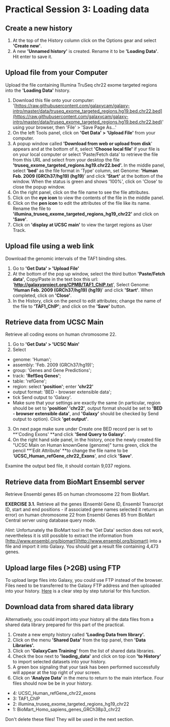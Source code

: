 # Practical Session 3: Loading data

## Create a new history

1. At the top of the History column click on the Options gear and select **'Create new'**.
2. A new **'Unnamed history'** is created. Rename it to be **'Loading Data'**. Hit enter to save it.

## Upload file from your Computer

Upload the file containing Illumina TruSeq chr22 exome targeted regions into the **'Loading Data'** history.

1. Download this file onto your computer: '[https://raw.githubusercontent.com/galaxycam/galaxy-intro/master/data/truseq_exome_targeted_regions.hg19.bed.chr22.bed](https://raw.githubusercontent.com/galaxycam/galaxy-intro/master/data/truseq_exome_targeted_regions.hg19.bed.chr22.bed)' using your browser, then 'File' > 'Save Page As...'
2. On the left Tools panel, click on **'Get Data' > 'Upload File'** from your computer.
3. A popup window called **'Download from web or upload from disk**' appears and at the bottom of it, select **'Choose local file'** if your file is on your local computer or select 'Paste/Fetch data' to retrieve the file from this URL and select from your desktop the file **'truseq_exome_targeted_regions.hg19.chr22.bed'.** In the middle panel, select **'bed'** as the file format in 'Type' column, set Genome: **'Human Feb. 2009 (GRCh37/hg19) (hg19)**' and click **'Start'** at the bottom of the window. When the status is green and shows '100%', click on 'Close' to close the popup window.
4. On the right panel, click on the file name to see the file attributes.
5. Click on the **eye icon** to view the contents of the file in the middle panel.
6. Click on the **pen icon** to edit the attributes of the file like its name. Rename the file to **'illumina_truseq_exome_targeted_regions_hg19_chr22'** and click on **'Save'**.
7. Click on **'display at UCSC main'** to view the target regions as User Track.

## Upload file using a web link

Download the genomic intervals of the TAF1 binding sites.

1. Go to **'Get Data' > 'Upload File'**
2. At the bottom of the pop up window, select the third button **'Paste/Fetch data'**, Copy/Paste in the text box this url: '**http://galaxyproject.org/CPMB/TAF1_ChIP.txt**', Select Genome: **'Human Feb. 2009 (GRCh37/hg19) (hg19)**' and click **'Start'**. When completed, click on **'Close'**.
3. In the History, click on the pencil to edit attributes; change the name of the file to **'TAF1_ChIP'**; and click on the **'Save'** button.

## Retrieve data from UCSC Main

Retrieve all coding exons on human chromosome 22.

1. Go to **'Get Data' > 'UCSC Main'**
2. Select
  - genome: 'Human';
  - assembly: 'Feb. 2009 (GRCh37/hg19)';
  - group: 'Genes and Gene Predictions';
  - track: **'RefSeq Genes'**;
  - table: 'refGene';
  - region: select **'position'**; enter **'chr22'**
  - output format: 'BED - browser extensible data';
  - tick Send output to 'Galaxy'.
  - Make sure that your settings are exactly the same (in particular, region should be set to **'position' 'chr22'**, output format should be set to **'BED - browser extensible data'**, and **'Galaxy'** should be checked by Send output to option). Click **'get output'**.
3. On next page make sure under Create one BED record per is set to **'Coding Exons' **and click **'Send Query to Galaxy'**.
4. On the right hand side panel, in the history, once the newly created file "UCSC Main on Human knownGene (genome)" turns green, click the pencil **'Edit Attribute' **to change the file name to be '**UCSC_Human_refGene_chr22_Exons**', and click **'Save'**.

Examine the output bed file, it should contain 9,037 regions.

## Retrieve data from BioMart Ensembl server

Retrieve Ensembl genes 85 on human chromosome 22 from BioMart.

**EXERCISE 3.1.** Retrieve all the genes (Ensembl Gene ID, Ensembl Transcript ID, start and end positions - if associated gene names selected it returns an error) on human chromosome 22 from Ensembl Genes 85 from BioMart Central server using database query mode.

*Hint*: Unfortunately the BioMart tool in the 'Get Data' section does not work, nevertheless it is still possible to extract the information from [http://www.ensembl.org/biomart](http://www.ensembl.org/biomart) into a file and import it into Galaxy. You should get a result file containing 4,473 genes.  

## Upload large files (>2GB) using FTP

To upload large files into Galaxy, you could use FTP instead of the browser. Files need to be transferred to the Galaxy FTP address and then uploaded into your history. [Here](http://wiki.bits.vib.be/index.php/Galaxy_beginner%27s_tutorial#Upload_big_files_.28.3E_2GB.29_using_FTP) is a clear step by step tutorial for this function.

## Download data from shared data library

Alternatively, you could import into your history all the data files from a shared data library prepared for this part of the practical.

1. Create a new empty history called **'Loading Data from library'.**
2. Click on the menu **'Shared Data'** from the top panel, then **'Data Libraries'.**
3. Click on **'GalaxyCam Training'** from the list of shared data libraries.
4. Check the box next to **'loading_data'** and click on top icon **'to History'** to import selected datasets into your history.
5. A green box signaling that your task has been performed successfully will appear at the top right of your screen.
6. Click on **'Analyze Data'** in the menu to return to the main interface. Four files should now be be in your history.
  - 4: UCSC_Human_refGene_chr22_exons
  - 3: TAF1_ChIP
  - 2: illumina_truseq_exome_targeted_regions_hg19_chr22
  - 1: BioMart_Homo_sapiens_genes_GRCh38p3_chr22

Don't delete these files! They will be used in the next section.
